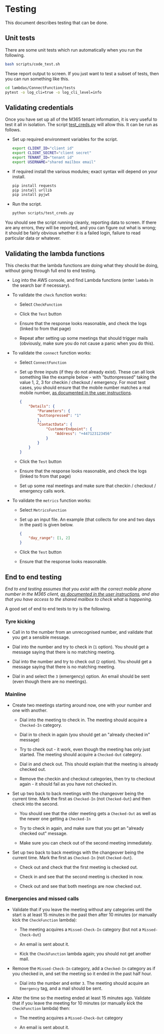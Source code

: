 # Testing

This document describes testing that can be done.

## Unit tests

There are some unit tests which run automatically when you run the following.

~~~bash
bash scripts/code_test.sh
~~~

These report output to screen. If you just want to test a subset of tests, then you can run something like this.

~~~bash
cd lambdas/ConnectFunction/tests
pytest -o log_cli=true -o log_cli_level=info
~~~

## Validating credentials

Once you have set up all of the M365 tenant information, it is very useful to test it all in isolation. The script [test_creds.py](../scripts/test_creds.py) will allow this. It can be run as follows.

- Set up required environment variables for the script.

    ~~~bash
    export CLIENT_ID="client id"
    export CLIENT_SECRET="client secret"
    export TENANT_ID="tenant id"
    export USERNAME="shared mailbox email"
    ~~~

- If required install the various modules; exact syntax will depend on your install.

    ~~~bash
    pip install requests
    pip install urllib
    pip install pyjwt
    ~~~

- Run the script.

    ~~~bash
    python scripts/test_creds.py
    ~~~

You should see the script running cleanly, reporting data to screen. If there are any errors, they will be reported, and you can figure out what is wrong; it should be fairly obvious whether it is a failed login, failure to read particular data or whatever.

## Validating the lambda functions

This checks that the lambda functions are doing what they should be doing, without going through full end to end testing.

- Log into the AWS console, and find Lambda functions (enter `lambda` in the search bar if necessary).

- To validate the `check` function works:

    - Select `CheckFunction`

    - Click the `Test` button

    - Ensure that the response looks reasonable, and check the logs (linked to from that page)

    - Repeat after setting up some meetings that should trigger mails (obviously, make sure you do not cause a panic when you do this).

- To validate the `connect` function works:

    - Select `ConnectFunction`

    - Set up three inputs (if they do not already exist). These can all look something like the example below - with "buttonpressed" taking the value 1, 2, 3 for checkin / checkout / emergency. For most test cases, you should ensure that the mobile number matches a real mobile number, [as documented in the user instructions](user.md#configuring-user-accounts).

        ~~~json
        {
            "Details": {
                "Parameters": {
                "buttonpressed": "1"
                },
                "ContactData": {
                    "CustomerEndpoint": {
                        "Address": "+447123123456"
                    }
                }
            }
        }
        ~~~

    - Click the `Test` button

    - Ensure that the response looks reasonable, and check the logs (linked to from that page)

    - Set up some real meetings and make sure that checkin / checkout / emergency calls work.

- To validate the `metrics` function works:

    - Select `MetricsFunction`

    - Set up an input file. An example (that collects for one and two days in the past) is given below.

        ~~~json
        {
            "day_range": [1, 2]
        }
        ~~~

    - Click the `Test` button

    - Ensure that the response looks reasonable.

## End to end testing

*End to end testing assumes that you exist with the correct mobile phone number in the M365 client, [as documented in the user instructions](user.md#configuring-user-accounts), and also that you have access to the shared mailbox to check what is happening.*

A good set of end to end tests to try is the following.

### Tyre kicking

- Call in to the number from an unrecognised number, and validate that you get a sensible message.

- Dial into the number and try to check in (`1` option). You should get a message saying that there is no matching meeting.

- Dial into the number and try to check out (`2` option). You should get a message saying that there is no matching meeting.

- Dial in and select the `3` (emergency) option. An email should be sent (even though there are no meetings).

### Mainline

- Create two meetings starting around now, one with your number and one with another.

    - Dial into the meeting to check in. The meeting should acquire a `Checked-In` category.

    - Dial in to check in again (you should get an "already checked in" message)

    - Try to check out - it work, even though the meeting has only just started. The meeting should acquire a `Checked-Out` category.

    - Dial in and check out. This should explain that the meeting is already checked out.

    - Remove the checkin and checkout categories, then try to checkout again - it should fail as you have not checked in.

- Set up two back to back meetings with the changeover being the current time. Mark the first as `Checked-In` (not `Checked-Out`) and then check into the second.

    - You should see that the older meeting gets a `Checked-Out` as well as the newer one getting a `Checked-In`

    - Try to check in again, and make sure that you get an "already checked out" message.

    - Make sure you can check out of the second meeting immediately.

- Set up two back to back meetings with the changeover being the current time. Mark the first as `Checked-In` (not `Checked-Out`).

    - Check out and check that the first meeting is checked out.

    - Check in and see that the second meeting is checked in now.

    - Check out and see that both meetings are now checked out.

### Emergencies and missed calls

- Validate that if you leave the meeting without any categories until the start is at least 15 minutes in the past then after 10 minutes (or manually kick the `CheckFunction` lambda):

    - The meeting acquires a `Missed-Check-In` category (but not a `Missed-Check-Out`)

    - An email is sent about it.

    - Kick the `CheckFunction` lambda again; you should not get another mail.

- Remove the `Missed-Check-In` category, add a `Checked-In` category as if you checked in, and set the meeting so it ended in the past half hour.

    - Dial into the number and enter `3`. The meeting should acquire an `Emergency` tag, and a mail should be sent.

- Alter the time so the meeting ended at least 15 minutes ago. Validate that if you leave the meeting for 10 minutes (or manually kick the `CheckFunction` lambda) then:

    - The meeting acquires a `Missed-Check-Out` category

    - An email is sent about it.

